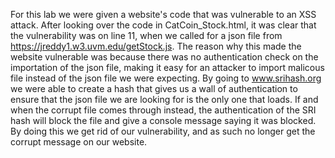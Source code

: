 For this lab we were given a website's code that was vulnerable to an XSS attack. After looking over the code in CatCoin_Stock.html, it was clear that the vulnerability was on line 11, when we called for a json file from 
https://jreddy1.w3.uvm.edu/getStock.js. The reason why this made the website vulnerable was because there was no authentication check on the importation of the json file, making it easy for an attacker to import malicous
file instead of the json file we were expecting. By going to www.srihash.org we were able to create a hash that gives us a wall of authentication to ensure that the json file we are looking for is the only one that loads. 
If and when the corrupt file comes through instead, the authentication of the SRI hash will block the file and give a console message saying it was blocked. By doing this we get rid of our vulnerability, and as such
no longer get the corrupt message on our website. 
